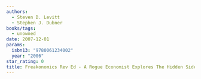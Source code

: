 ```yaml
---
authors:
  - Steven D. Levitt
  - Stephen J. Dubner
books/tags:
  - unowned
date: 2007-12-01
params:
  isbn13: "9780061234002"
  year: "2006"
star_rating: 0
title: Freakonomics Rev Ed - A Rogue Economist Explores The Hidden Side Of Everything
---
```


<!--more-->
